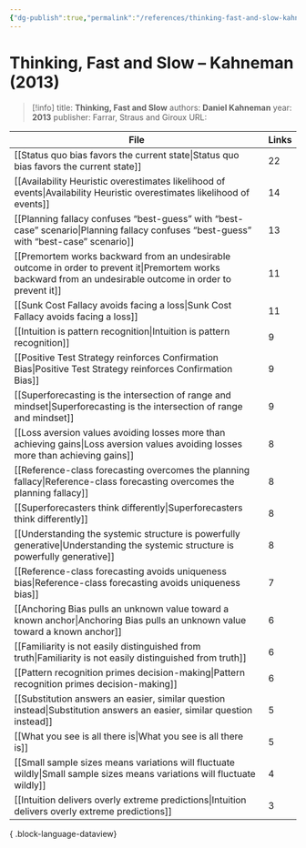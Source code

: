 ```yaml
---
{"dg-publish":true,"permalink":"/references/thinking-fast-and-slow-kahneman-2013/"}
---
```



# Thinking, Fast and Slow – Kahneman (2013)

> [!info]
> title: **Thinking, Fast and Slow**
> authors: **Daniel Kahneman**
> year: **2013**
> publisher: Farrar, Straus and Giroux
> URL: 


| File                                                                                                                                                            | Links |
| --------------------------------------------------------------------------------------------------------------------------------------------------------------- | ----- |
| [[Status quo bias favors the current state\|Status quo bias favors the current state]]                                                                       | 22    |
| [[Availability Heuristic overestimates likelihood of events\|Availability Heuristic overestimates likelihood of events]]                                     | 14    |
| [[Planning fallacy confuses “best-guess” with “best-case” scenario\|Planning fallacy confuses “best-guess” with “best-case” scenario]]                       | 13    |
| [[Premortem works backward from an undesirable outcome in order to prevent it\|Premortem works backward from an undesirable outcome in order to prevent it]] | 11    |
| [[Sunk Cost Fallacy avoids facing a loss\|Sunk Cost Fallacy avoids facing a loss]]                                                                           | 11    |
| [[Intuition is pattern recognition\|Intuition is pattern recognition]]                                                                                       | 9     |
| [[Positive Test Strategy reinforces Confirmation Bias\|Positive Test Strategy reinforces Confirmation Bias]]                                                 | 9     |
| [[Superforecasting is the intersection of range and mindset\|Superforecasting is the intersection of range and mindset]]                                     | 9     |
| [[Loss aversion values avoiding losses more than achieving gains\|Loss aversion values avoiding losses more than achieving gains]]                           | 8     |
| [[Reference-class forecasting overcomes the planning fallacy\|Reference-class forecasting overcomes the planning fallacy]]                                   | 8     |
| [[Superforecasters think differently\|Superforecasters think differently]]                                                                                   | 8     |
| [[Understanding the systemic structure is powerfully generative\|Understanding the systemic structure is powerfully generative]]                             | 8     |
| [[Reference-class forecasting avoids uniqueness bias\|Reference-class forecasting avoids uniqueness bias]]                                                   | 7     |
| [[Anchoring Bias pulls an unknown value toward a known anchor\|Anchoring Bias pulls an unknown value toward a known anchor]]                                 | 6     |
| [[Familiarity is not easily distinguished from truth\|Familiarity is not easily distinguished from truth]]                                                   | 6     |
| [[Pattern recognition primes decision-making\|Pattern recognition primes decision-making]]                                                                   | 6     |
| [[Substitution answers an easier, similar question instead\|Substitution answers an easier, similar question instead]]                                       | 5     |
| [[What you see is all there is\|What you see is all there is]]                                                                                               | 5     |
| [[Small sample sizes means variations will fluctuate wildly\|Small sample sizes means variations will fluctuate wildly]]                                     | 4     |
| [[Intuition delivers overly extreme predictions\|Intuition delivers overly extreme predictions]]                                                             | 3     |

{ .block-language-dataview}
